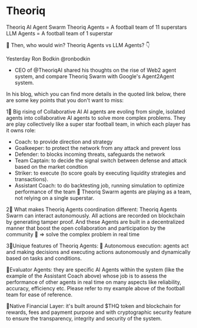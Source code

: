 # Theoriq
Theoriq AI Agent Swarm
Theoriq Agents = A football team of 11 superstars
LLM Agents = A football team of 1 superstar

👏 Then, who would win? Theoriq Agents vs LLM Agents? 👇

Yesterday Ron Bodkin 
@ronbodkin
  - CEO of 
@TheoriqAI
 shared his thoughts on the rise of Web2 agent system, and compare Theoriq Swarm with Google's Agent2Agent system. 

In his blog, which you can find more details in the quoted link below, there are some key points that you don't want to miss:

1⃣ Big rising of Collaborative AI
AI agents are evoling from single, isolated agents into collaborative AI agents to solve more complex problems. They are play collectively like a super star football team, in which each player has it owns role:
- Coach: to provide direction and strategy
- Goalkeeper: to protect the network from any attack and prevent loss
- Defender: to blocks incoming threats, safeguards the network
- Team Captain: to decide the signal switch between defense and attack based on the market condtion
- Striker: to execute (to score goals by executing liquidity strategies and transactions).
- Assistant Coach: to do backtesting job, running simulation to optimize performance of the team
👏 Theoriq Swarm agents are playing as a team, not relying on a single superstar.

2⃣ What makes Theoriq Agents coordination different:
Theoriq Agents Swarm can interact autonomously. All actions are recorded on blockchain by generating tamper proof. And these Agents are built in a decentralized manner that boost the open collaboration and participation by the community 👏 => solve the complex problem in real time

3⃣Unique features of Theoriq Agents:
👏 Autonomous execution: agents act and making decisions and executing actions autonomously and dynamically based on tasks and conditions.

👏Evaluator Agents: they are specific AI Agents within the system (like the example of the Assistant Coach above) whose job is to assess the performance of other agents in real time on many aspects like reliability, accuracy, efficiency etc. Please refer to my example above of the football team for ease of reference.

👏Native Financial Layer: it's built around $THQ token and blockchain for rewards, fees and payment purpose and with cryptographic security feature to ensure the transparency, integrity and security of the system.

